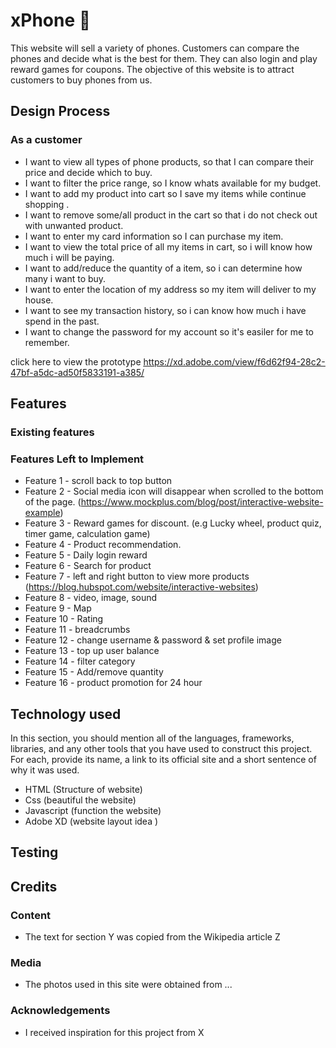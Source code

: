 # xPhone :iphone:
This website will sell a variety of phones. Customers can compare the phones and decide what is the best for them. They can also login and play reward games for coupons. The objective of this website is to attract customers to buy phones from us.

## Design Process 

### As a customer
* I want to view all types of phone products, so that I can compare their price and decide which to buy.
* I want to filter the price range, so I know whats available for my budget.
* I want to add my product into cart so I save my items while continue shopping .
* I want to remove some/all product in the cart so that i do not check out with unwanted product.
* I want to enter my card information so I can purchase my item.
* I want to view the total price of all my items in cart, so i will know how much i will be paying.
* I want to add/reduce the quantity of a item, so i can determine how many i want to buy.
* I want to enter the location of my address so my item will deliver to my house.
* I want to see my transaction history, so i can know how much i have spend in the past.
* I want to change the password for my account so it's easiler for me to remember.

click here to view the prototype <u>https://xd.adobe.com/view/f6d62f94-28c2-47bf-a5dc-ad50f5833191-a385/</u>

## Features
### Existing features
### Features Left to Implement
* Feature 1 - scroll back to top button
* Feature 2 - Social media icon will disappear when scrolled to the bottom of the page. (https://www.mockplus.com/blog/post/interactive-website-example)
* Feature 3 - Reward games for discount. (e.g Lucky wheel, product quiz, timer game, calculation game)
* Feature 4 - Product recommendation.
* Feature 5 - Daily login reward
* Feature 6 - Search for product
* Feature 7 - left and right button to view more products (https://blog.hubspot.com/website/interactive-websites)
* Feature 8 - video, image, sound
* Feature 9 - Map
* Feature 10 - Rating
* Feature 11 - breadcrumbs
* Feature 12 - change username & password & set profile image
* Feature 13 - top up user balance
* Feature 14 - filter category
* Feature 15 - Add/remove quantity
* Feature 16 - product promotion for 24 hour

## Technology used
In this section, you should mention all of the languages, frameworks, libraries, and any other tools that you have used to construct this project. For each, provide its name, a link to its official site and a short sentence of why it was used.

<ul>
  <li>HTML (Structure of website)</li>
  <li>Css (beautiful the website)</li>
  <li>Javascript (function the website)</li>
  <li>Adobe XD (website layout idea )</li>
</ul>

## Testing


## Credits
### Content
* The text for section Y was copied from the Wikipedia article Z
### Media
* The photos used in this site were obtained from ...
### Acknowledgements
* I received inspiration for this project from X


